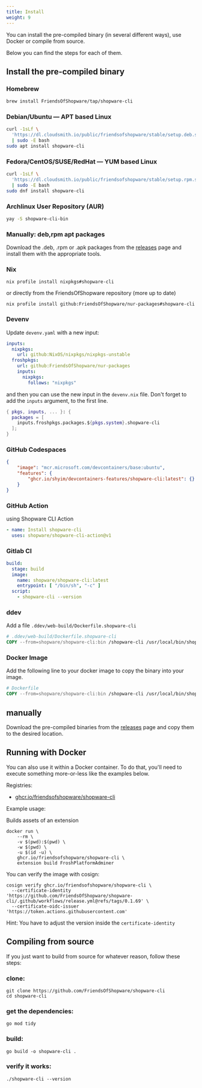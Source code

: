 ```yaml
---
title: Install
weight: 9
---
```


You can install the pre-compiled binary (in several different ways), use Docker or compile from source.

Below you can find the steps for each of them.


## Install the pre-compiled binary

### Homebrew

```bash
brew install FriendsOfShopware/tap/shopware-cli
```

### Debian/Ubuntu — APT based Linux

```bash
curl -1sLf \
  'https://dl.cloudsmith.io/public/friendsofshopware/stable/setup.deb.sh' \
  | sudo -E bash
sudo apt install shopware-cli
```

### Fedora/CentOS/SUSE/RedHat — YUM based Linux

```bash
curl -1sLf \
  'https://dl.cloudsmith.io/public/friendsofshopware/stable/setup.rpm.sh' \
  | sudo -E bash
sudo dnf install shopware-cli
```

### Archlinux User Repository (AUR)

```bash
yay -S shopware-cli-bin
```

### Manually: deb,rpm apt packages

Download the .deb, .rpm or .apk packages from the [releases](https://github.com/FriendsOfShopware/shopware-cli/releases/) page and install them with the appropriate tools.

### Nix

```shell
nix profile install nixpkgs#shopware-cli
```

or directly from the FriendsOfShopware repository (more up to date)

```shell
nix profile install github:FriendsOfShopware/nur-packages#shopware-cli
```

### Devenv

Update `devenv.yaml` with a new input:

```yaml
inputs:
  nixpkgs:
    url: github:NixOS/nixpkgs/nixpkgs-unstable
  froshpkgs:
    url: github:FriendsOfShopware/nur-packages
    inputs:
      nixpkgs:
        follows: "nixpkgs"
```

and then you can use the new input in the `devenv.nix` file. Don't forget to add the `inputs` argument, to the first line.


```nix
{ pkgs, inputs, ... }: {
  packages = [
    inputs.froshpkgs.packages.${pkgs.system}.shopware-cli
  ];
}
```

### GitHub Codespaces

```json
{
    "image": "mcr.microsoft.com/devcontainers/base:ubuntu",
    "features": {
        "ghcr.io/shyim/devcontainers-features/shopware-cli:latest": {}
    }
}
```

### GitHub Action

using Shopware CLI Action

```yaml
- name: Install shopware-cli
  uses: shopware/shopware-cli-action@v1
```

### Gitlab CI

```yaml
build:
  stage: build
  image:
    name: shopware/shopware-cli:latest
    entrypoint: [ "/bin/sh", "-c" ]
  script:
    - shopware-cli --version
```

### ddev

Add a file `.ddev/web-build/Dockerfile.shopware-cli`

```Dockerfile
# .ddev/web-build/Dockerfile.shopware-cli
COPY --from=shopware/shopware-cli:bin /shopware-cli /usr/local/bin/shopware-cli
```

### Docker Image

Add the following line to your docker image to copy the binary into your image. 

```Dockerfile
# Dockerfile
COPY --from=shopware/shopware-cli:bin /shopware-cli /usr/local/bin/shopware-cli
```

## manually

Download the pre-compiled binaries from the [releases](https://github.com/FriendsOfShopware/shopware-cli/releases/) page and copy them to the desired location.

## Running with Docker

You can also use it within a Docker container. To do that, you'll need to execute something more-or-less like the examples below.

Registries:

- [ghcr.io/friendsofshopware/shopware-cli](https://github.com/FriendsOfShopware/shopware-cli/pkgs/container/shopware-cli)

Example usage:

Builds assets of an extension

```
docker run \
    --rm \
    -v $(pwd):$(pwd) \
    -w $(pwd) \
    -u $(id -u) \
    ghcr.io/friendsofshopware/shopware-cli \
    extension build FroshPlatformAdminer
```

You can verify the image with cosign:

```
cosign verify ghcr.io/friendsofshopware/shopware-cli \
  --certificate-identity 'https://github.com/FriendsOfShopware/shopware-cli/.github/workflows/release.yml@refs/tags/0.1.69' \
  --certificate-oidc-issuer 'https://token.actions.githubusercontent.com'
```

Hint: You have to adjust the version inside the `certificate-identity`

## Compiling from source

If you just want to build from source for whatever reason, follow these steps:

### clone:

```
git clone https://github.com/FriendsOfShopware/shopware-cli
cd shopware-cli
```

### get the dependencies:

```
go mod tidy
```

### build:

```
go build -o shopware-cli .
```

### verify it works:

```
./shopware-cli --version
```
